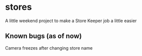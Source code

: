 # stores
A little weekend project to make a Store Keeper job a little easier
## Known bugs (as of now)
Camera freezes after changing store name
